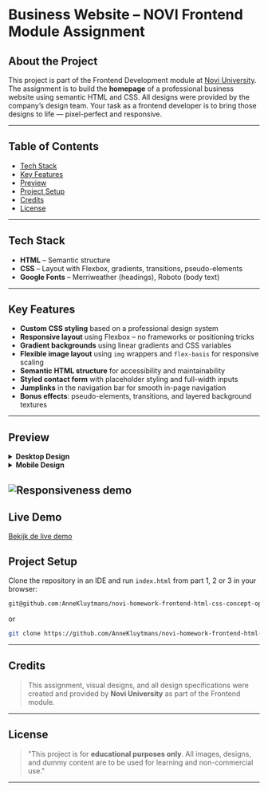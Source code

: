 # Business Website – NOVI Frontend Module Assignment

## About the Project

This project is part of the Frontend Development module at [Novi University](https://www.novi.nl).
The assignment is to build the **homepage** of a professional business website using semantic HTML and CSS.
All designs were provided by the company’s design team. Your task as a frontend developer is to bring those designs to life — pixel-perfect and responsive.

---

## Table of Contents

- [Tech Stack](#tech-stack)
- [Key Features](#key-features)
- [Preview](#preview)
- [Project Setup](#project-setup)
- [Credits](#credits)
- [License](#license)

---

## Tech Stack

- **HTML** – Semantic structure
- **CSS** – Layout with Flexbox, gradients, transitions, pseudo-elements
- **Google Fonts** – Merriweather (headings), Roboto (body text)

---

## Key Features
- **Custom CSS styling** based on a professional design system
- **Responsive layout** using Flexbox – no frameworks or positioning tricks
- **Gradient backgrounds** using linear gradients and CSS variables
- **Flexible image layout** using `img` wrappers and `flex-basis` for responsive scaling
- **Semantic HTML structure** for accessibility and maintainability
- **Styled contact form** with placeholder styling and full-width inputs
- **Jumplinks** in the navigation bar for smooth in-page navigation
- **Bonus effects**: pseudo-elements, transitions, and layered background textures

---

## Preview

<details>
<summary><strong> Desktop Design </strong></summary>

![Desktop design](assets/screenshots/screenshot_desktop.png)

</details>

<details>
<summary><strong> Mobile Design </strong></summary>

![Mobile design](assets/screenshots/screenshot_mobile.png)

</details>

![Responsiveness demo](assets/screenshots/responsive_demo.gif)
---

## Live Demo

[Bekijk de live demo](https://annekluytmans.github.io/novi-homework-frontend-html-css-concept-opdracht/)

## Project Setup

Clone the repository in an IDE and run `index.html` from part 1, 2 or 3 in your browser:

```bash
git@github.com:AnneKluytmans/novi-homework-frontend-html-css-concept-opdracht.git
```
or
```bash
git clone https://github.com/AnneKluytmans/novi-homework-frontend-html-css-concept-opdracht.git
```

---

## Credits

> This assignment, visual designs, and all design specifications were created and provided by **Novi University** as part of the Frontend module.

---

## License

> "This project is for **educational purposes only**. All images, designs, and dummy content are to be used for learning and non-commercial use."

---

